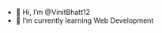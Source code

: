 - 👋 Hi, I’m @VinitBhatt12
- 🌱 I’m currently learning Web Development

<!---
VinitBhatt12/VinitBhatt12 is a ✨ special ✨ repository because its `README.md` (this file) appears on your GitHub profile.
You can click the Preview link to take a look at your changes.
--->
